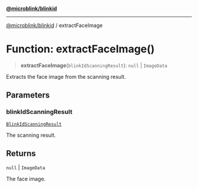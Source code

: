 [**@microblink/blinkid**](../README.md)

***

[@microblink/blinkid](../README.md) / extractFaceImage

# Function: extractFaceImage()

> **extractFaceImage**(`blinkIdScanningResult`): `null` \| `ImageData`

Extracts the face image from the scanning result.

## Parameters

### blinkIdScanningResult

[`BlinkIdScanningResult`](../type-aliases/BlinkIdScanningResult.md)

The scanning result.

## Returns

`null` \| `ImageData`

The face image.
